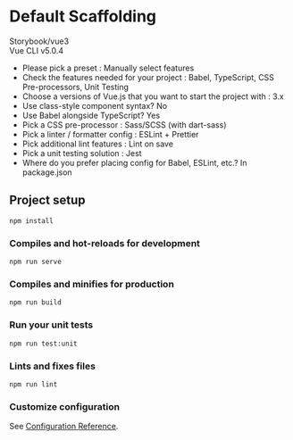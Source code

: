 # Default Scaffolding
Storybook/vue3  
Vue CLI v5.0.4
- Please pick a preset : Manually select features
- Check the features needed for your project : Babel, TypeScript, CSS Pre-processors, Unit Testing
- Choose a versions of Vue.js that you want to start the project with : 3.x
- Use class-style component syntax? No
- Use Babel alongside TypeScript? Yes
- Pick a CSS pre-processor : Sass/SCSS (with dart-sass)
- Pick a linter / formatter config : ESLint + Prettier
- Pick additional lint features : Lint on save
- Pick a unit testing solution : Jest
- Where do you prefer placing config for Babel, ESLint, etc.? In package.json

## Project setup
```
npm install
```

### Compiles and hot-reloads for development
```
npm run serve
```

### Compiles and minifies for production
```
npm run build
```

### Run your unit tests
```
npm run test:unit
```

### Lints and fixes files
```
npm run lint
```

### Customize configuration
See [Configuration Reference](https://cli.vuejs.org/config/).

